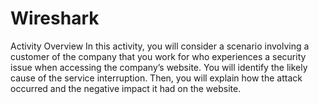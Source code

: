 # Wireshark
Activity Overview  In this activity, you will consider a scenario involving a customer of the company that you work for who experiences a security issue when accessing the company’s website. You will  identify the likely cause of the service interruption. Then, you will explain how the attack occurred and the negative impact it had on the website. 
